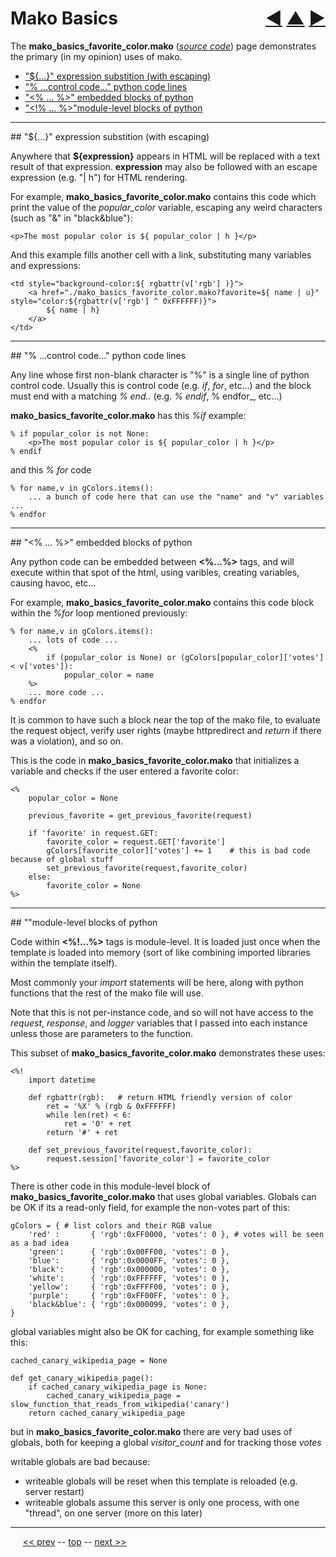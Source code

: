 Mako Basics <span style="float:right;">[&#x25C0;](06.md) [&#x25B2;](../README.md) [&#x25BA;](08.md)</span>
=========

The __mako_basics_favorite_color.mako__ (*[source code](https://github.com/BrentNoorda/django_unusual/blob/master/django_unusual/mako/examples/mako_basics_favorite_color.mako]())*) page demonstrates the primary (in my opinion) uses of mako.

* ["${...}" expression substition (with escaping)](#subst)
* ["% ...control code..." python code lines](#control)
* ["<% ... %>" embedded blocks of python](#block)
* ["<!% ... %>"module-level blocks of python](#module)


---------------------

<a name="subst"/>
## "${...}" expression substition (with escaping)

Anywhere that __${expression}__ appears in HTML will be replaced with a text result of that expression. __expression__ may also be followed with an escape expression (e.g. "| h") for HTML rendering.

For example, __mako_basics_favorite_color.mako__ contains this code which print the value of the _popular_color_ variable, escaping any weird characters (such as "&" in "black&blue"):

    <p>The most popular color is ${ popular_color | h }</p>

And this example fills another cell with a link, substituting many variables and expressions:

    <td style="background-color:${ rgbattr(v['rgb'] )}">
        <a href="./mako_basics_favorite_color.mako?favorite=${ name | u}" style="color:${rgbattr(v['rgb'] ^ 0xFFFFFF)}">
            ${ name | h}
        </a>
    </td>

---------------------

<a name="control"/>
## "% ...control code..." python code lines

Any line whose first non-blank character is "%" is a single line of python control code. Usually this is control code (e.g. _if_, _for_, etc...) and the block must end with a matching _% end.._ (e.g. _% endif_, % endfor_, etc...)

__mako_basics_favorite_color.mako__ has this _%if_ example:

    % if popular_color is not None:
        <p>The most popular color is ${ popular_color | h }</p>
    % endif

and this _% for_ code

    % for name,v in gColors.items():
        ... a bunch of code here that can use the "name" and "v" variables ...
    % endfor

---------------------

<a name="block"/>
## "<% ... %>" embedded blocks of python

Any python code can be embedded between __<%...%>__ tags, and will execute within that spot of the html, using varibles, creating variables, causing havoc, etc...

For example, __mako_basics_favorite_color.mako__ contains this code block within the _%for_ loop mentioned previously:

    % for name,v in gColors.items():
        ... lots of code ...
        <%
            if (popular_color is None) or (gColors[popular_color]['votes'] < v['votes']):
                popular_color = name
        %>
        ... more code ...
    % endfor

It is common to have such a block near the top of the mako file, to evaluate the request object, verify user rights (maybe httpredirect and _return_ if there was a violation), and so on.

This is the code in __mako_basics_favorite_color.mako__ that initializes a variable and checks if the user entered a favorite color:

    <%
        popular_color = None

        previous_favorite = get_previous_favorite(request)

        if 'favorite' in request.GET:
            favorite_color = request.GET['favorite']
            gColors[favorite_color]['votes'] += 1    # this is bad code because of global stuff
            set_previous_favorite(request,favorite_color)
        else:
            favorite_color = None
    %>

---------------------

<a name="module"/>
## "<!% ... %>"module-level blocks of python

Code within __<%!...%>__ tags is module-level. It is loaded just once when the template is loaded into memory (sort of like combining imported libraries within the template itself).

Most commonly your _import_ statements will be here, along with python functions that the rest of the mako file will use.

Note that this is not per-instance code, and so will not have access to the _request_, _response_, and _logger_ variables that I passed into each instance unless those are parameters to the function.

This subset of __mako_basics_favorite_color.mako__ demonstrates these uses:

    <%!
        import datetime

        def rgbattr(rgb):   # return HTML friendly version of color
            ret = '%X' % (rgb & 0xFFFFFF)
            while len(ret) < 6:
                ret = '0' + ret
            return '#' + ret

        def set_previous_favorite(request,favorite_color):
            request.session['favorite_color'] = favorite_color
    %>

There is other code in this module-level block of __mako_basics_favorite_color.mako__ that uses global variables. Globals can be OK if its a read-only field, for example the non-votes part of this:

    gColors = { # list colors and their RGB value
        'red' :       { 'rgb':0xFF0000, 'votes': 0 }, # votes will be seen as a bad idea
        'green':      { 'rgb':0x00FF00, 'votes': 0 },
        'blue':       { 'rgb':0x0000FF, 'votes': 0 },
        'black':      { 'rgb':0x000000, 'votes': 0 },
        'white':      { 'rgb':0xFFFFFF, 'votes': 0 },
        'yellow':     { 'rgb':0xFFFF00, 'votes': 0 },
        'purple':     { 'rgb':0xFF00FF, 'votes': 0 },
        'black&blue': { 'rgb':0x000099, 'votes': 0 },
    }

global variables might also be OK for caching, for example something like this:

    cached_canary_wikipedia_page = None

    def get_canary_wikipedia_page():
        if cached_canary_wikipedia_page is None:
            cached_canary_wikipedia_page = slow_function_that_reads_from_wikipedia('canary')
        return cached_canary_wikipedia_page

but in __mako_basics_favorite_color.mako__ there are very bad uses of globals, both for keeping a global _visitor_count_ and for tracking those _votes_

writable globals are bad because:

* writeable globals will be reset when this template is reloaded (e.g. server restart)
* writeable globals assume this server is only one process, with one "thread", on one server (more on this later)

------

&nbsp;&nbsp;&nbsp;&nbsp; [&lt;&lt; prev](06.md) -- [top](../README.md) -- [next &gt;&gt;](08.md)